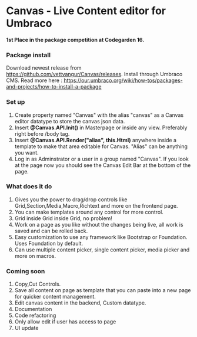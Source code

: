 Canvas - Live Content editor for Umbraco
=========

**1st Place in the package competition at Codegarden 16.**

### Package install ###
Download newest release from https://github.com/vettvangur/Canvas/releases.
Install through Umbraco CMS. Read more here : https://our.umbraco.org/wiki/how-tos/packages-and-projects/how-to-install-a-package

### Set up ###

1. Create property named "Canvas" with the alias "canvas" as a Canvas editor datatype to store the canvas json data.
2. Insert **@Canvas.API.Init()** in Masterpage or inside any view. Preferably right before /body tag.
3. Insert **@Canvas.API.Render("alias", this.Html)** anywhere inside a template to make that area editable for Canvas. "Alias" can be anything you want.
4. Log in as Adminstrator or a user in a group named "Canvas". If you look at the page now you should see the Canvas Edit Bar at the bottom of the page.

### What does it do ###

1. Gives you the power to drag/drop controls like Grid,Section,Media,Macro,Richtext and more on the frontend page.
2. You can make templates around any control for more control.
3. Grid inside Grid inside Grid, no problem!
4. Work on a page as you like without the changes being live, all work is saved and can be rolled back.
5. Easy customization to use any framework like Bootstrap or Foundation. Uses Foundation by default.
6. Can use multiple content picker, single content picker, media picker and more on macros.

### Coming soon ###

1. Copy,Cut Controls.
2. Save all content on page as template that you can paste into a new page for quicker content management.
3. Edit canvas content in the backend, Custom datatype.
4. Documentation
5. Code refactoring
6. Only allow edit if user has access to page
7. UI update
